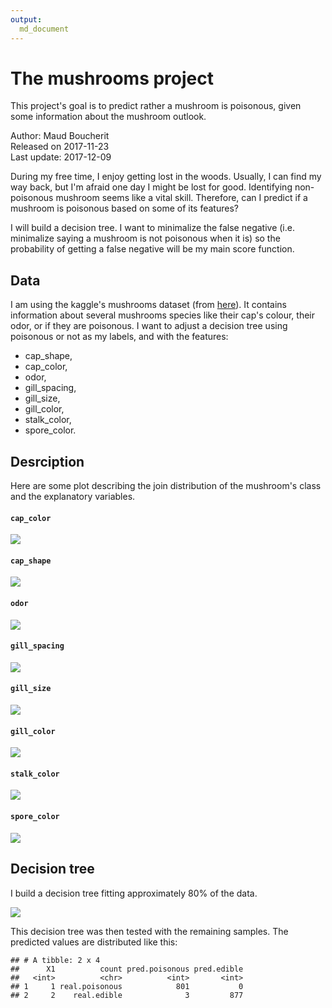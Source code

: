 ```yaml
---
output:
  md_document
---
```




# The mushrooms project

This project's goal is to predict rather a mushroom is poisonous, given some information about the mushroom outlook.

Author: Maud Boucherit   
Released on 2017-11-23   
Last update: 2017-12-09   

During my free time, I enjoy getting lost in the woods. Usually, I can find my way back, but I'm afraid one day I might be lost for good. Identifying non-poisonous mushroom seems like a vital skill. Therefore, can I predict if a mushroom is poisonous based on some of its features?

I will build a decision tree. I want to minimalize the false negative (i.e. minimalize saying a mushroom is not poisonous when it is) so the probability of getting a false negative will be my main score function.


## Data

I am using the kaggle's mushrooms dataset (from [here](https://www.kaggle.com/uciml/mushroom-classification)). It contains information about several mushrooms species like their cap's colour, their odor, or if they are poisonous. I want to adjust a decision tree using poisonous or not as my labels, and with the features:   
- cap_shape,   
- cap_color,   
- odor,   
- gill_spacing,   
- gill_size,   
- gill_color,   
- stalk_color,   
- spore_color.   

## Desrciption

Here are some plot describing the join distribution of the mushroom's class and the explanatory variables.  

#### `cap_color`

![](../results/figures/cap_color.png)

#### `cap_shape`

![](../results/figures/cap_shape.png)

#### `odor`

![](../results/figures/odor.png)

#### `gill_spacing`

![](../results/figures/gill_spacing.png)

#### `gill_size`

![](../results/figures/gill_size.png)

#### `gill_color`

![](../results/figures/gill_color.png)

#### `stalk_color`

![](../results/figures/stalk_color.png)

#### `spore_color`

![](../results/figures/spore_color.png)

## Decision tree

I build a decision tree fitting approximately 80% of the data.

![](../results/tree.png)

This decision tree was then tested with the remaining samples. The predicted values are distributed like this:


```
## # A tibble: 2 x 4
##      X1          count pred.poisonous pred.edible
##   <int>          <chr>          <int>       <int>
## 1     1 real.poisonous            801           0
## 2     2    real.edible              3         877
```
